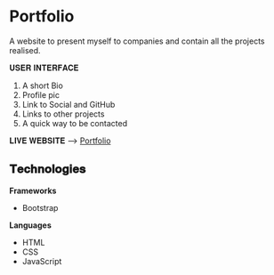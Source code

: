 # Portfolio

A website to present myself to companies and contain all the projects realised.

𝐔𝐒𝐄𝐑 𝐈𝐍𝐓𝐄𝐑𝐅𝐀𝐂𝐄

1) A short Bio
2) Profile pic
3) Link to Social and GitHub
4) Links to other projects
5) A quick way to be contacted


𝐋𝐈𝐕𝐄 𝐖𝐄𝐁𝐒𝐈𝐓𝐄 --> [Portfolio](https://samuelefrni.github.io/)


## 𝐓𝐞𝐜𝐡𝐧𝐨𝐥𝐨𝐠𝐢𝐞𝐬

**Frameworks**
- Bootstrap

**Languages**
- HTML
- CSS
- JavaScript
